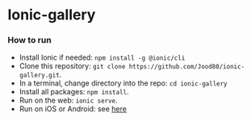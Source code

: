 # Ionic-gallery

### How to run 
- Install Ionic if needed: `npm install -g @ionic/cli`
- Clone this repository: `git clone https://github.com/Jood80/ionic-gallery.git`.
- In a terminal, change directory into the repo: `cd ionic-gallery`
- Install all packages: `npm install`.
- Run on the web: `ionic serve`.
- Run on iOS or Android: see [here](https://ionicframework.com/docs/developing/android)
